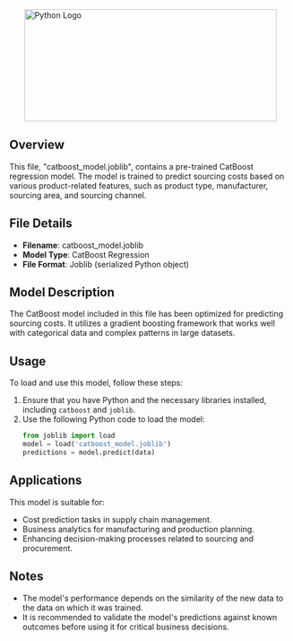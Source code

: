 <img src="https://i0.wp.com/innovationyourself.com/wp-content/uploads/2023/10/catboost.png?fit=559%2C235&ssl=1" alt="Python Logo" width="450" height="200" style="display: block; margin-left: auto; margin-right: auto;">

## Overview
This file, "catboost_model.joblib", contains a pre-trained CatBoost regression model. The model is trained to predict sourcing costs based on various product-related features, such as product type, manufacturer, sourcing area, and sourcing channel.

## File Details
- **Filename**: catboost_model.joblib
- **Model Type**: CatBoost Regression
- **File Format**: Joblib (serialized Python object)

## Model Description
The CatBoost model included in this file has been optimized for predicting sourcing costs. It utilizes a gradient boosting framework that works well with categorical data and complex patterns in large datasets.

## Usage
To load and use this model, follow these steps:
1. Ensure that you have Python and the necessary libraries installed, including `catboost` and `joblib`.
2. Use the following Python code to load the model:
   ```python
   from joblib import load
   model = load('catboost_model.joblib')
   predictions = model.predict(data)

## Applications
This model is suitable for:

- Cost prediction tasks in supply chain management.
- Business analytics for manufacturing and production planning.
- Enhancing decision-making processes related to sourcing and procurement.
  
## Notes
- The model's performance depends on the similarity of the new data to the data on which it was trained.
- It is recommended to validate the model's predictions against known outcomes before using it for critical business decisions.
